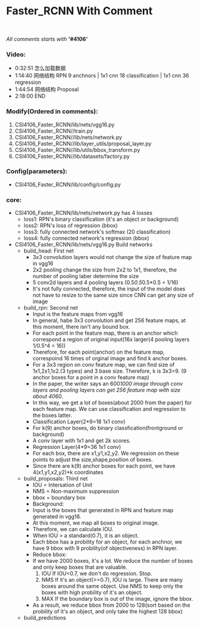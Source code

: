# Faster_RCNN With Comment
</br>

_All comments starts with_ __'#4106'__

### Video:

+ 0:32:51 怎么加载数据</br>
+ 1:14:40 网络结构 RPN 9 anchnors | 1x1 cnn 18 classification | 1x1 cnn 36 regression</br>
+ 1:44:54 网络结构 Proposal</br>
+ 2:18:00 END</br>

### Modify(Ordered in comments):

1. CSI4106_Faster_RCNN/lib/nets/vgg16.py</br>
2. CSI4106_Faster_RCNN//train.py</br>
3. CSI4106_Faster_RCNN//lib/nets/network.py </br>
4. CSI4106_Faster_RCNN//lib/layer_utils/proposal_layer.py </br>
5. CSI4106_Faster_RCNN//lib/utils/bbox_transform.py</br>
6. CSI4106_Faster_RCNN//lib/datasets/factory.py </br>

### Config(parameters):

+ CSI4106_Faster_RCNN/lib/config/config.py </br>

### core:

+ CSI4106_Faster_RCNN/lib/nets/network.py has 4 losses
  + loss1: RPN's binary classification (it's an object or background)</br>
  + loss2: RPN's loss of regression (bbox)</br>
  + loss3: fully connected network's softmax (20 classification)</br>
  + loss4: fully connected network's regression (bbox)</br>
+ CSI4106_Faster_RCNN/lib/nets/vgg16.py Build networks
  + build_head: First net</br>
     + 3x3 convolution layers would not change the size of feature map in vgg16</br>
     + 2x2 pooling change the size from 2x2 to 1x1, therefore, the number of pooling laber determine the size</br>
     + 5 conv2d layers and 4 pooling layers (0.5*0.5*0.5*0.5 = 1/16)</br>
     + It's not fully connected, therefore, the input of the model does not have  to resize to the same size since CNN can get any size of image 
  + build_rpn: Second net</br>
     + Input is the feature maps from vgg16</br>
     + In general, habe 3x3 convolution and get 256 feature maps, at this moment, there isn't any bound box.</br>
     + For each point in the feature map, there is an anchor which correspond a region of original input(16x larger(4 pooling layers  1/0.5^4 = 16))</br>
     + Therefore, for each point(anchor) on the feature map, correspoind 16 times of orginal image and find k anchor boxes.</br>
     + For a 3x3 region on conv feature map, we can find size of 1x1,2x1,1x2.(3 types) and 3 base size. Therefore, k is 3x3=9. (9 anchor boxes for a point in a conv feature map)</br>
     + In the paper, the writer says an 600*1000 image through conv layers and pooling layers can get 256 feature map with size about 40*60. </br>
     + In this way, we get a lot of boxes(about 2000 from the paper) for each feature map. We can use classification and regression to the boxes latter.</br>
     + Classification Layer(2*9=18 1x1 conv)</br>
     + For k(9) anchor boxes, do binary classfication(frontground or background)</br>
     + A conv layer with 1x1 and get 2k scores.</br>
     + Regression Layer(4*9=36 1x1 conv)</br>
     + For each box, there are x1,y1,x2,y2. We regression on these points to adjust the size,shape,position of boxes.</br>
     + Since there are k(9) anchor boxes for each point, we have 4(x1,y1,x2,y2)*k coordinates</br>
  + build_proposals: Third net</br>
     + IOU = Intersation of Unit
     + NMS = Non-maximum suppression
     + bbox = boundary box
     + Background:
     + Input is the boxes that generated in RPN and feature map generated in vgg16.
     + At this moment, we map all boxes to original image.
     + Therefore, we can calculate IOU.
     + When IOU > a standard(0.7), it is an object.
     + Each bbox has a probility for an object, for each anchnor, we have 9 bbox with 9 probility(of objectiveness) in RPN layer.
     + Reduce bbox:
     + If we have 2000 boxes, it's a lot. We reduce the number of boxes and only keep boxes that are valuable.
        1. IOU
            If IOU<0.7, we don't do regression. Stop.
        2. NMS
            If it's an object(>=0.7), IOU is large. There are many boxes around the same object. 
            Use NMS to keep only the boxes with high probility of it's an object.
        3. MAX
            If the boundary box is out of the image, ignore the bbox.
      + As a result, we reduce bbox from 2000 to 128(sort based on the probility of it's an object, and only take the highest 128 bbox)        
  + build_predictions


  
